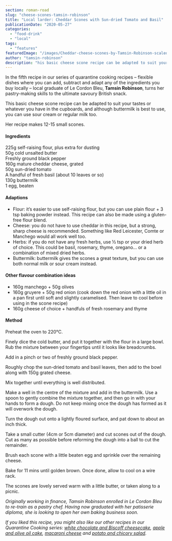 ```yaml
---
section: roman-road
slug: "cheese-scones-tamsin-robinson"
title: "Local larder: Cheddar Scones with Sun-dried Tomato and Basil"
publicationDate: "2020-05-27"
categories: 
  - "food-drink"
  - "local"
tags: 
  - "features"
featuredImage: "/images/Cheddar-cheese-scones-by-Tamsin-Robinson-scaled.jpeg"
author: "tamsin-robinson"
description: "his basic cheese scone recipe can be adapted to suit your tastes or whatever you have in the cupboards, and although buttermilk is best to use, you can use sour cream or regular milk too."
---
```


In the fifth recipe in our series of quarantine cooking recipes – flexible dishes where you can add, subtract and adapt any of the ingredients you buy locally – local graduate of Le Cordon Bleu, **Tamsin Robinson**, turns her pastry-making skills to the ultimate savoury British snack.

This basic cheese scone recipe can be adapted to suit your tastes or whatever you have in the cupboards, and although buttermilk is best to use, you can use sour cream or regular milk too. 

Her recipe makes 12-15 small scones.

#### **Ingredients**

225g self-raising flour, plus extra for dusting  
50g cold unsalted butter  
Freshly ground black pepper  
160g mature cheddar cheese, grated  
50g sun-dried tomato  
A handful of fresh basil (about 10 leaves or so)  
130g buttermilk   
1 egg, beaten

#### **Adaptions**

- Flour: it’s easier to use self-raising flour, but you can use plain flour + 3 tsp baking powder instead. This recipe can also be made using a gluten-free flour blend. 
- Cheese: you do not have to use cheddar in this recipe, but a strong, sharp cheese is recommended. Something like Red Leicester, Comte or Manchego would all work well too.
- Herbs: if you do not have any fresh herbs, use ½ tsp or your dried herb of choice. This could be basil, rosemary, thyme, oregano… or a combination of mixed dried herbs.
- Buttermilk: buttermilk gives the scones a great texture, but you can use both normal milk or sour cream instead. 

#### **Other flavour combination ideas**

- 160g manchego + 50g olives 
- 160g gruyere + 50g red onion (cook down the red onion with a little oil in a pan first until soft and slightly caramelised. Then leave to cool before using in the scone recipe) 
- 160g cheese of choice + handfuls of fresh rosemary and thyme 

#### **Method**

Preheat the oven to 220°C.

Finely dice the cold butter, and put it together with the flour in a large bowl. Rub the mixture between your fingertips until it looks like breadcrumbs. 

Add in a pinch or two of freshly ground black pepper.

Roughly chop the sun-dried tomato and basil leaves, then add to the bowl along with 150g grated cheese.  

Mix together until everything is well distributed. 

Make a well in the centre of the mixture and add in the buttermilk. Use a spoon to gently combine the mixture together, and then go in with your hands to form a dough. Do not keep mixing once the dough has formed as it will overwork the dough. 

Turn the dough out onto a lightly floured surface, and pat down to about an inch thick. 

Take a small cutter (4cm or 5cm diameter) and cut scones out of the dough. Cut as many as possible before reforming the dough into a ball to cut the remainder.

Brush each scone with a little beaten egg and sprinkle over the remaining cheese.

Bake for 11 mins until golden brown. Once done, allow to cool on a wire rack.

The scones are lovely served warm with a little butter, or taken along to a picnic. 

_Originally working in finance, Tamsin Robinson enrolled in Le Cordon Bleu to re-train as a pastry chef. Having now graduated with her patisserie diploma, she is looking to open her own baking business soon._

_If you liked this recipe, you might also like our other recipes in our Quarantine Cooking series: [white chocolate and Biscoff cheesecake](https://romanroadlondon.com/chocolate-biscoff-cheesecake-tamsin-robinson/), [apple and olive oil cake](https://romanroadlondon.com/apple-orange-olive-oil-cake-tamsin-robinson/), [macaroni cheese](https://romanroadlondon.com/macaroni-cheese-recipe-oliver-rowe/) and [potato and chicory salad](https://romanroadlondon.com/potato-chicory-salad-recipe-oliver-rowe-quarantine-cooking/)._
